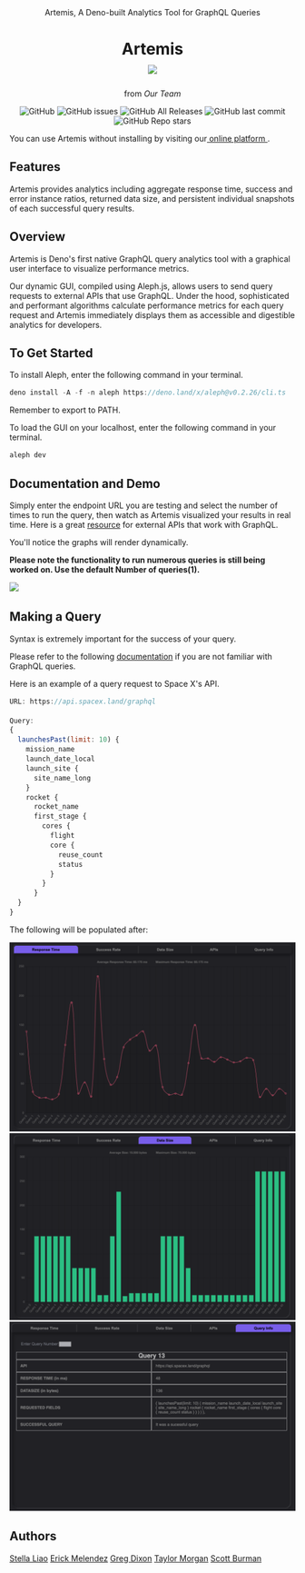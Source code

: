 <div align="center">Artemis, A Deno-built Analytics Tool for GraphQL Queries</div>

<div align="center">

<h1 align="center">
	<a>Artemis</a>
	    <div><img src="./public/artemis-logo.svg" /></div>
</h1>

<p align="center">from <em align="center">Our Team</em></p>

</div>

<p align="center">
  <img alt="GitHub" src="https://img.shields.io/github/license/oslabs-beta/projectArtemis?color=blue">
  <img alt="GitHub issues" src="https://img.shields.io/github/issues-raw/oslabs-beta/projectArtemis?color=green">
  <img alt="GitHub All Releases" src="https://img.shields.io/github/downloads/oslabs-beta/projectArtemis/total?color=yellow">
  <img alt="GitHub last commit" src="https://img.shields.io/github/last-commit/oslabs-beta/projectArtemis?color=orange">
  <img alt="GitHub Repo stars" src="https://img.shields.io/github/stars/oslabs-beta/projectArtemis?style=social">
</p>

You can use Artemis without installing by visiting our<a href src="https://project-artemis-v1.vercel.app"> online platform </a>.


## Features

Artemis provides analytics including aggregate response time, success and error instance ratios, returned data size, and persistent individual snapshots of each successful query results.

## Overview

Artemis is Deno's first native GraphQL query analytics tool with a graphical user interface to visualize performance metrics.

Our dynamic GUI, compiled using Aleph.js, allows users to send query requests to external APIs that use GraphQL. Under the hood, sophisticated and performant algorithms calculate performance metrics for each query request and Artemis immediately displays them as accessible and digestible analytics for developers.

## To Get Started

To install Aleph, enter the following command in your terminal.

```javascript
deno install -A -f -n aleph https://deno.land/x/aleph@v0.2.26/cli.ts
```

Remember to export to PATH.

To load the GUI on your localhost, enter the following command in your terminal.
```javascript
aleph dev
```

## Documentation and Demo

Simply enter the endpoint URL you are testing and select the number of times to run the query, then watch as Artemis visualized your results in real time. Here is a great <a href src="https://github.com/APIs-guru/graphql-apis"> resource</a> for external APIs that work with GraphQL.

You'll notice the graphs will render dynamically.

**Please note the functionality to run numerous queries is still being worked on. Use the default Number of queries(1).**

<div><img src="./public/query-example.gif" /></div>

## Making a Query

Syntax is extremely important for the success of your query.

Please refer to the following <a href src="https://graphql.org/">documentation</a> if you are not familiar with GraphQL queries.

Here is an example of a query request to Space X's API.

```javascript
URL: https://api.spacex.land/graphql

Query:
{
  launchesPast(limit: 10) {
    mission_name
    launch_date_local
    launch_site {
      site_name_long
    }
    rocket {
      rocket_name
      first_stage {
        cores {
          flight
          core {
            reuse_count
            status
          }
        }
      }
  }
}
```
The following will be populated after:

<div>
<img src="./public/responseTime-example.png" />
<img src="./public/dataSize-example.png" />
<img src="./public/queryInfo-example.png" />

</div>


## Authors

[Stella Liao](https://github.com/Stellaliao01)
[Erick Melendez](https://github.com/mlndz-la)
[Greg Dixon](https://github.com/greg-dixon)
[Taylor Morgan](https://github.com/TaylorMorgan7)
[Scott Burman](https://github.com/Scottburs)
